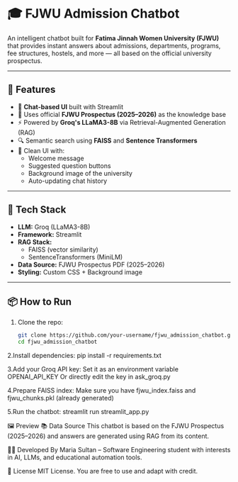 # 🎓 FJWU Admission Chatbot

An intelligent chatbot built for **Fatima Jinnah Women University (FJWU)** that provides instant answers about admissions, departments, programs, fee structures, hostels, and more — all based on the official university prospectus.

---

## 🚀 Features

- 💬 **Chat-based UI** built with Streamlit
- 📄 Uses official **FJWU Prospectus (2025–2026)** as the knowledge base
- ⚡ Powered by **Groq's LLaMA3-8B** via Retrieval-Augmented Generation (RAG)
- 🔍 Semantic search using **FAISS** and **Sentence Transformers**
- 🎨 Clean UI with:
  - Welcome message
  - Suggested question buttons
  - Background image of the university
  - Auto-updating chat history

---

## 🧠 Tech Stack

- **LLM:** Groq (LLaMA3-8B)
- **Framework:** Streamlit
- **RAG Stack:**
  - FAISS (vector similarity)
  - SentenceTransformers (MiniLM)
- **Data Source:** FJWU Prospectus PDF (2025–2026)
- **Styling:** Custom CSS + Background image

---

## 📦 How to Run

1. Clone the repo:
   ```bash
   git clone https://github.com/your-username/fjwu_admission_chatbot.git
   cd fjwu_admission_chatbot
   
2.Install dependencies:
pip install -r requirements.txt

3.Add your Groq API key:
Set it as an environment variable OPENAI_API_KEY
Or directly edit the key in ask_groq.py

4.Prepare FAISS index:
Make sure you have fjwu_index.faiss and fjwu_chunks.pkl (already generated)

5.Run the chatbot:
streamlit run streamlit_app.py

🖼️ Preview
📚 Data Source
This chatbot is based on the FJWU Prospectus (2025–2026) and answers are generated using RAG from its content.

🙋‍♀️ Developed By
Maria Sultan – Software Engineering student with interests in AI, LLMs, and educational automation tools.

📝 License
MIT License. You are free to use and adapt with credit.
